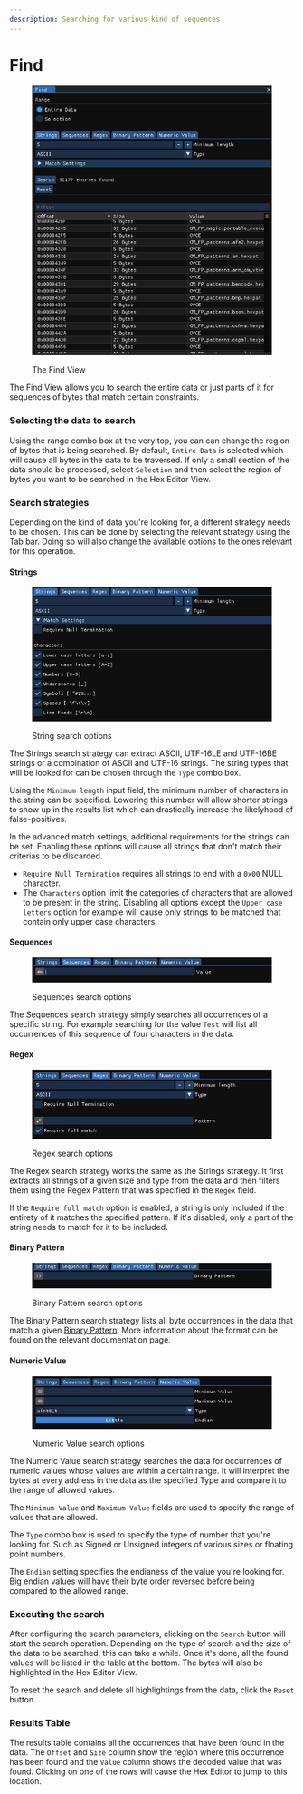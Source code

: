 ```yaml
---
description: Searching for various kind of sequences
---
```


# Find

<figure><img src="../.gitbook/assets/imhex_BnPWV7Tk3I.png" alt=""><figcaption><p>The Find View</p></figcaption></figure>

The Find View allows you to search the entire data or just parts of it for sequences of bytes that match certain constraints.

### Selecting the data to search

Using the range combo box at the very top, you can can change the region of bytes that is being searched. By default, `Entire Data` is selected which will cause all bytes in the data to be traversed. If only a small section of the data should be processed, select `Selection` and then select the region of bytes you want to be searched in the Hex Editor View.

### Search strategies

Depending on the kind of data you're looking for, a different strategy needs to be chosen. This can be done by selecting the relevant strategy using the Tab bar. Doing so will also change the available options to the ones relevant for this operation.

#### Strings

<figure><img src="../.gitbook/assets/imhex_vlFdee9FWt.png" alt=""><figcaption><p>String search options</p></figcaption></figure>

The Strings search strategy can extract ASCII, UTF-16LE and UTF-16BE strings or a combination of ASCII and UTF-16 strings. The string types that will be looked for can be chosen through the `Type` combo box.

Using the `Minimum length` input field, the minimum number of characters in the string can be specified. Lowering this number will allow shorter strings to show up in the results list which can drastically increase the likelyhood of false-positives.

In the advanced match settings, additional requirements for the strings can be set. Enabling these options will cause all strings that don't match their criterias to be discarded.

* `Require Null Termination` requires all strings to end with a `0x00` NULL character.
* The `Characters` option limit the categories of characters that are allowed to be present in the string. Disabling all options except the `Upper case letters` option for example will cause only strings to be matched that contain only upper case characters.

#### Sequences

<figure><img src="../.gitbook/assets/imhex_nq5cyOmJEM.png" alt=""><figcaption><p>Sequences search options</p></figcaption></figure>

The Sequences search strategy simply searches all occurrences of a specific string. For example searching for the value `Test` will list all occurrences of this sequence of four characters in the data.

#### Regex

<figure><img src="../.gitbook/assets/imhex_V51XAlOakD.png" alt=""><figcaption><p>Regex search options</p></figcaption></figure>

The Regex search strategy works the same as the Strings strategy. It first extracts all strings of a given size and type from the data and then filters them using the Regex Pattern that was specified in the `Regex` field.&#x20;

If the `Require full match` option is enabled, a string is only included if the entirety of it matches the specified pattern. If it's disabled, only a part of the string needs to match for it to be included.

#### Binary Pattern

<figure><img src="../.gitbook/assets/imhex_60o600A079.png" alt=""><figcaption><p>Binary Pattern search options</p></figcaption></figure>

The Binary Pattern search strategy lists all byte occurrences in the data that match a given [Binary Pattern](../common/binary-pattern.md). More information about the format can be found on the relevant documentation page.

#### Numeric Value

<figure><img src="../.gitbook/assets/imhex_KLWhyKoqWh.png" alt=""><figcaption><p>Numeric Value search options</p></figcaption></figure>

The Numeric Value search strategy searches the data for occurrences of numeric values whose values are within a certain range. It will interpret the bytes at every address in the data as the specified Type and compare it to the range of allowed values.

The `Minimum Value` and `Maximum Value` fields are used to specify the range of values that are allowed.

The `Type` combo box is used to specify the type of number that you're looking for. Such as Signed or Unsigned integers of various sizes or floating point numbers.

The `Endian` setting specifies the endianess of the value you're looking for. Big endian values will have their byte order reversed before being compared to the allowed range.

### Executing the search

After configuring the search parameters, clicking on the `Search` button will start the search operation. Depending on the type of search and the size of the data to be searched, this can take a while. Once it's done, all the found values will be listed in the table at the bottom. The bytes will also be highlighted in the Hex Editor View.

To reset the search and delete all highlightings from the data, click the `Reset` button.

### Results Table

The results table contains all the occurrences that have been found in the data. The `Offset` and `Size` column show the region where this occurrence has been found and the `Value` column shows the decoded value that was found. Clicking on one of the rows will cause the Hex Editor to jump to this location.

